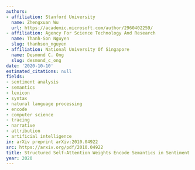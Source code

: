 ```yaml
---
authors:
- affiliation: Stanford University
  name: Zhengxuan Wu
  url: https://academic.microsoft.com/author/2960402259/
- affiliation: Agency For Science Technology And Research
  name: Thanh-Son Nguyen
  slug: thanhson_nguyen
- affiliation: National University Of Singapore
  name: Desmond C. Ong
  slug: desmond_c_ong
date: '2020-10-10'
estimated_citations: null
fields:
- sentiment analysis
- semantics
- lexicon
- syntax
- natural language processing
- encode
- computer science
- tracing
- narrative
- attribution
- artificial intelligence
in: arXiv preprint arXiv:2010.04922
src: https://arxiv.org/pdf/2010.04922
title: Structured Self-Attention Weights Encode Semantics in Sentiment Analysis.
year: 2020
---
```

